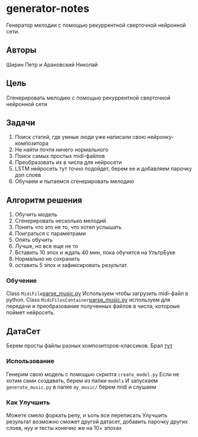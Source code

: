 # generator-notes
Генератор мелодии с помощью рекуррентной сверточной нейронной сети. 

## Авторы
Ширин Петр и Арановский Николай

## Цель
Сгенерировать мелодию с помощью рекуррентной сверточной нейронной сети
## Задачи
1. Поиск статей, где умные люди уже написали свою нейронку-композитора
2. Не найти почти ничего нормального
3. Поиск самых простых midi-файлов
4. Преобразовать их в числа для нейросети
5. LSTM нейросеть тут точно подойдет, берем ее и добавляем парочку доп слоев
6. Обучаем и пытаемся сгенерировать мелодию

## Алгоритм решения
1. Обучить модель 
2. Сгенерировать несколько мелодий
3. Понять что это не то, что хотел услышать
4. Поиграться с параметрами
5. Опять обучить
6. Лучше, но все еще не то
7. Вставить 10 эпох и ждать 40 мин, пока обучится на УльтрБуке
8. Нормально не сохранить
9. оставить 5 эпох и зафиксировать результат.
### Обучение
Class `MidiFile`[parse_music.py](parse_music.py) Используем чтобы загрузить midi-файл в python. Class `MidiFilesContainer`[parse_music.py](parse_music.py) используем для передачи и преобразование полученных файлов в числа, котороые поймет нейросеть.

## ДатаСет
Берем просты файлы разных композиторов-классиков. Брал [тут](http://parkov.narod.ru/midi/piano.html)


### Использование 
Генерим свою модель с помощью скрипта `create_model.py`
Если не хотим сами создавать, берем из папки `models`
И запускаем `generate_music.py` в папке `my_music/` берем midi и слушаем


### Как Улучшить
Можете смело форкать репу, и ъоть все переписать
Улучшить результат возможно сможет другой датасет, добавить парочку других слоев, нуу и тесты конечно же на 10+ эпохах


